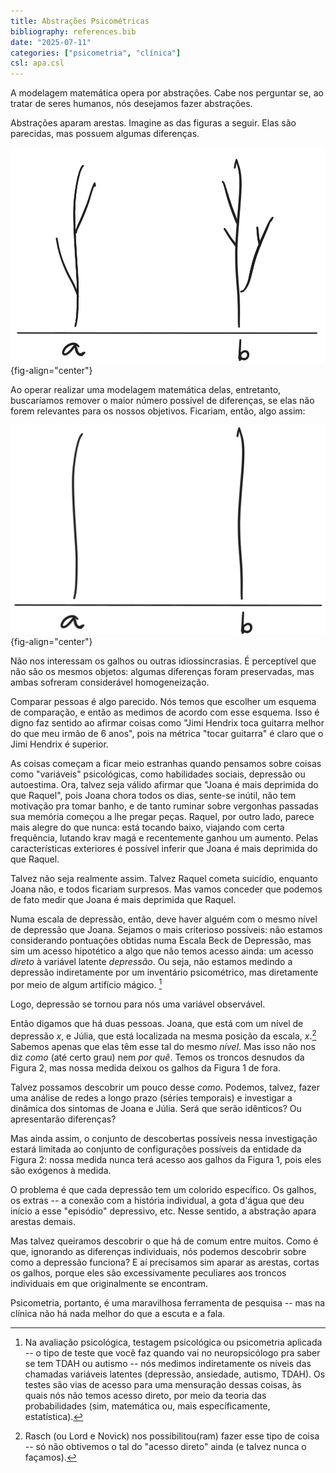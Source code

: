 ```yaml
---
title: Abstrações Psicométricas 
bibliography: references.bib 
date: "2025-07-11"
categories: ["psicometria", "clínica"]
csl: apa.csl
---
```


A modelagem matemática opera por abstrações. Cabe nos perguntar se, ao tratar de seres humanos, nós desejamos fazer abstrações.

Abstrações aparam arestas. Imagine as das figuras a seguir. Elas são parecidas, mas possuem algumas diferenças.

![Figura 1](images/paste-1.png){fig-align="center"}

Ao operar realizar uma modelagem matemática delas, entretanto, buscaríamos remover o maior número possível de diferenças, se elas não forem relevantes para os nossos objetivos. Ficariam, então, algo assim:

![Figura 2](images/paste-2.png){fig-align="center"}

Não nos interessam os galhos ou outras idiossincrasias. É perceptível que não são os mesmos objetos: algumas diferenças foram preservadas, mas ambas sofreram considerável homogeneização.

Comparar pessoas é algo parecido. Nós temos que escolher um esquema de comparação, e então as medimos de acordo com esse esquema. Isso é digno faz sentido ao afirmar coisas como "Jimi Hendrix toca guitarra melhor do que meu irmão de 6 anos", pois na métrica "tocar guitarra" é claro que o Jimi Hendrix é superior.

As coisas começam a ficar meio estranhas quando pensamos sobre coisas como "variáveis" psicológicas, como habilidades sociais, depressão ou autoestima. Ora, talvez seja válido afirmar que "Joana é mais deprimida do que Raquel", pois Joana chora todos os dias, sente-se inútil, não tem motivação pra tomar banho, e de tanto ruminar sobre vergonhas passadas sua memória começou a lhe pregar peças. Raquel, por outro lado, parece mais alegre do que nunca: está tocando baixo, viajando com certa frequência, lutando krav magá e recentemente ganhou um aumento. Pelas características exteriores é possível inferir que Joana é mais deprimida do que Raquel.

Talvez não seja realmente assim. Talvez Raquel cometa suicídio, enquanto Joana não, e todos ficariam surpresos. Mas vamos conceder que podemos de fato medir que Joana é mais deprimida que Raquel.

Numa escala de depressão, então, deve haver alguém com o mesmo nível de depressão que Joana. Sejamos o mais criterioso possíveis: não estamos considerando pontuações obtidas numa Escala Beck de Depressão, mas sim um acesso hipotético a algo que não temos acesso ainda: um acesso *direto* à variável latente *depressão*. Ou seja, não estamos medindo a depressão indiretamente por um inventário psicométrico, mas diretamente por meio de algum artifício mágico. [^1]

[^1]: Na avaliação psicológica, testagem psicológica ou psicometria aplicada -- o tipo de teste que você faz quando vai no neuropsicólogo pra saber se tem TDAH ou autismo -- nós medimos indiretamente os níveis das chamadas variáveis latentes (depressão, ansiedade, autismo, TDAH). Os testes são vias de acesso para uma mensuração dessas coisas, às quais nós não temos acesso direto, por meio da teoria das probabilidades (sim, matemática ou, mais especificamente, estatística).

Logo, depressão se tornou para nós uma variável observável.

Então digamos que há duas pessoas. Joana, que está com um nível de depressão $x$, e Júlia, que está localizada na mesma posição da escala, $x$.[^2] Sabemos apenas que elas têm esse tal do mesmo *nível*. Mas isso não nos diz *como* (até certo grau) nem *por quê*. Temos os troncos desnudos da Figura 2, mas nossa medida deixou os galhos da Figura 1 de fora.

[^2]: Rasch (ou Lord e Novick) nos possibilitou(ram) fazer esse tipo de coisa -- só não obtivemos o tal do "acesso direto" ainda (e talvez nunca o façamos).

Talvez possamos descobrir um pouco desse *como*. Podemos, talvez, fazer uma análise de redes a longo prazo (séries temporais) e investigar a dinâmica dos sintomas de Joana e Júlia. Será que serão idênticos? Ou apresentarão diferenças?

Mas ainda assim, o conjunto de descobertas possíveis nessa investigação estará limitada ao conjunto de configurações possíveis da entidade da Figura 2: nossa medida nunca terá acesso aos galhos da Figura 1, pois eles são exógenos à medida.

O problema é que cada depressão tem um colorido específico. Os galhos, os extras -- a conexão com a história individual, a gota d'água que deu início a esse "episódio" depressivo, etc. Nesse sentido, a abstração apara arestas demais.

Mas talvez queiramos descobrir o que há de comum entre muitos. Como é que, ignorando as diferenças individuais, nós podemos descobrir sobre como a depressão funciona? E aí precisamos sim aparar as arestas, cortas os galhos, porque eles são excessivamente peculiares aos troncos individuais em que originalmente se encontram.

Psicometria, portanto, é uma maravilhosa ferramenta de pesquisa -- mas na clínica não há nada melhor do que a escuta e a fala.
